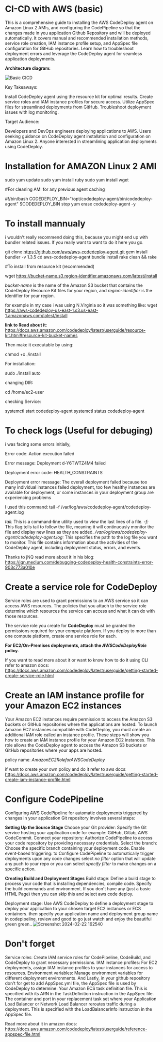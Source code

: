 # CI-CD with AWS (basic)
This is a comprehensive guide to installing the AWS CodeDeploy agent on Amazon Linux 2 AMIs, and configuring the CodePipeline so that the changes made in you application Github Repository and will be deployed automatically. It covers manual and recommended installation methods, service role creation, IAM instance profile setup, and AppSpec file configuration for GitHub repositories. Learn how to troubleshoot deployment errors and leverage the CodeDeploy agent for seamless application deployments.

**Architecture diagram:**

![Basic CICD ](https://github.com/SomeshRao007/CI-CD-AWS-Basic/assets/111784343/492183d2-b4d0-4a16-a648-24a8fc916e5d)


Key Takeaways:

Install CodeDeploy agent using the resource kit for optimal results.
Create service roles and IAM instance profiles for secure access.
Utilize AppSpec files for streamlined deployments from GitHub.
Troubleshoot deployment issues with log monitoring.

Target Audience:

Developers and DevOps engineers deploying applications to AWS.
Users seeking guidance on CodeDeploy agent installation and configuration on Amazon Linux 2.
Anyone interested in streamlining application deployments using CodeDeploy.

# Installation for AMAZON Linux 2 AMI

sudo yum update
sudo yum install ruby
sudo yum install wget

#For cleaning AMI for any previous agent caching

#!/bin/bash
CODEDEPLOY_BIN="/opt/codedeploy-agent/bin/codedeploy-agent"
$CODEDEPLOY_BIN stop
yum erase codedeploy-agent -y

# To install mannualy 
i wouldn't really recommend doing this, because you might end up with bundler related issues. If you really want to want to do it here you go. 

git clone https://github.com/aws/aws-codedeploy-agent.git
gem install bundler -v 1.3.5
cd aws-codedeploy-agent
bundle install
rake clean && rake

#To install from resource kit (recommended)

wget https://bucket-name.s3.region-identifier.amazonaws.com/latest/install

_bucket-name_ is the name of the Amazon S3 bucket that contains the CodeDeploy Resource Kit files for your region, and _region-identifier_ is the identifier for your region. 

for example in my case i was using N.Virginia so it was something like: wget https://aws-codedeploy-us-east-1.s3.us-east-1.amazonaws.com/latest/install

**link to Read about it**: https://docs.aws.amazon.com/codedeploy/latest/userguide/resource-kit.html#resource-kit-bucket-names

Then make it executable by using:

chmod +x ./install

For installation: 

sudo ./install auto

changing DIR: 

cd /home/ec2-user

checking Service: 

systemctl start codedeploy-agent
systemctl status codedeploy-agent


# To check logs (Useful for debuging)

i was facing some errors initially,

Error code:
Action execution failed

Error message:
Deployment d-Y6TWTZ4M4 failed

Deployment error code:
HEALTH_CONSTRAINTS

Deployment error message:
The overall deployment failed because too many individual instances failed deployment, too few healthy instances are available for deployment, or some instances in your deployment group are experiencing problems

I used this command:
tail -f /var/log/aws/codedeploy-agent/codedeploy-agent.log

_tail:_ This is a command-line utility used to view the last lines of a file.
_-f:_ This flag tells tail to follow the file, meaning it will continuously monitor the file and display new lines as they are added.
_/var/log/aws/codedeploy-agent/codedeploy-agent.log:_ This specifies the path to the log file you want to monitor. This file contains information about the activities of the CodeDeploy agent, including deployment status, errors, and events.

Thanks to jNQ read more about it in his blog: https://jqn.medium.com/debugging-codedeploy-health-constraints-error-903c773a010e


# Create a service role for CodeDeploy

Service roles are used to grant permissions to an AWS service so it can access AWS resources. The policies that you attach to the service role determine which resources the service can access and what it can do with those resources. 

The service role you create for **CodeDeploy** must be granted the permissions required for your compute platform. If you deploy to more than one compute platform, create one service role for each. 

**For EC2/On-Premises deployments, attach the _AWSCodeDeployRole_ policy.**

If you want to read more about it or want to know how to do it using CLI refer to amazon docs: https://docs.aws.amazon.com/codedeploy/latest/userguide/getting-started-create-service-role.html

# Create an IAM instance profile for your Amazon EC2 instances

Your Amazon EC2 instances require permission to access the Amazon S3 buckets or GitHub repositories where the applications are hosted. To launch Amazon EC2 instances compatible with CodeDeploy, you must create an additional IAM role called an instance profile. These steps will show you how to create an IAM instance profile for your Amazon EC2 instances. This role allows the CodeDeploy agent to access the Amazon S3 buckets or GitHub repositories where your apps are hosted. 

policy name: _AmazonEC2RoleforAWSCodeDeploy_

if want to create your own policy and do it refer to aws docs: https://docs.aws.amazon.com/codedeploy/latest/userguide/getting-started-create-iam-instance-profile.html

# Configure CodePipeline

Configuring AWS CodePipeline for automatic deployments triggered by changes in your application Git repository involves several steps:

**Setting Up the Source Stage**
Choose your Git provider: Specify the Git service hosting your application code for example: GitHub, Gitlab, AWS CodeCommit.
Connect your repository: Authorize CodePipeline to access your code repository by providing necessary credentials.
Select the branch: Choose the specific branch containing your deployment code.
Enable event-based triggering: to Configure CodePipeline to automatically trigger deployments upon any code changes select _no filter_ option that will update any puch to your repo or you can select _specify filter_ to make changes on a specific action.

**Creating Build and Deployment Stages**
Build stage:
Define a build stage to process your code that is installing dependencies, compile code. Specify the build commands and environment. 
If you don't have any (just a basic HTML Page) then you can skip this and select aws code deploy.

Deployment stage:
Use AWS CodeDeploy to define a deployment stage to deploy your application to your chosen target EC2 instances or ECS containers.
then specify your application name and deployment group name in codepipeline.
review and good to go just watch and enjoy the beautiful green green..
![Screenshot 2024-02-22 162540](https://github.com/SomeshRao007/CI-CD-AWS-Basic/assets/111784343/97e75c20-ba86-4646-b929-6009033cb398)



# Don't forget 
Service roles: Create IAM service roles for CodePipeline, CodeBuild, and CodeDeploy to grant necessary permissions.
IAM instance profiles: For EC2 deployments, assign IAM instance profiles to your instances for access to resources.
Environment variables: Manage environment variables for different deployment environments.
And Lastly, in your github repository don't for get to add AppSpec.yml file, the AppSpec file is used by CodeDeploy to determine:
Your Amazon ECS task definition file. This is specified with its ARN in the TaskDefinition instruction in the AppSpec file.
The container and port in your replacement task set where your Application Load Balancer or Network Load Balancer reroutes traffic during a deployment. This is specified with the LoadBalancerInfo instruction in the AppSpec file.

Read more about it in amazon docs: https://docs.aws.amazon.com/codedeploy/latest/userguide/reference-appspec-file.html



